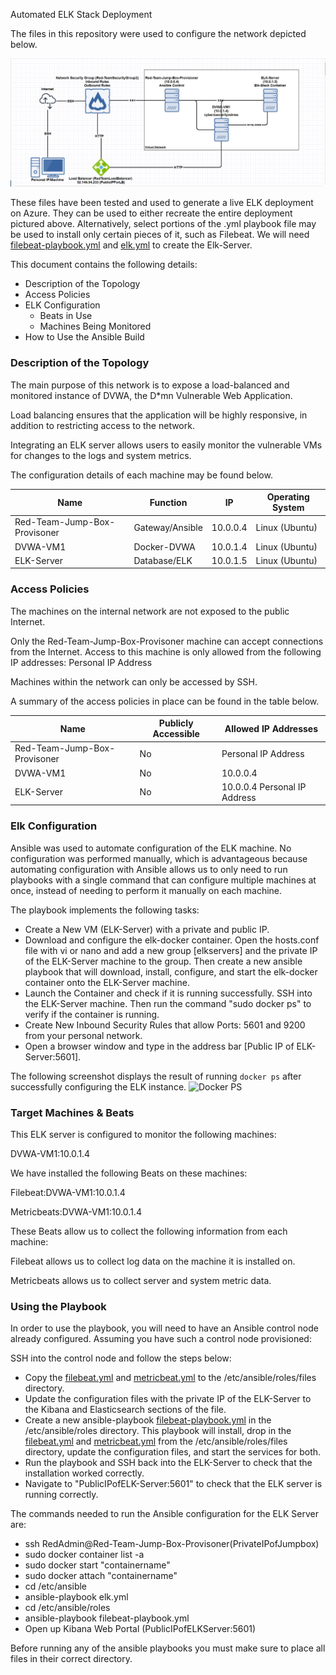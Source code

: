 Automated ELK Stack Deployment

The files in this repository were used to configure the network depicted below.

![My Network Diagram](https://github.com/Donaldk0775/UCI-Cyber-Elk-Stack-Project/blob/main/Images/My%20Network%20Diagram.jpg)

These files have been tested and used to generate a live ELK deployment on Azure. They can be used to either recreate the entire deployment pictured above. Alternatively, select portions of the .yml playbook file may be used to install only certain pieces of it, such as Filebeat.
We will need [filebeat-playbook.yml](https://uci.bootcampcontent.com/Donaldk0775/donald-ko-my-homework/blob/master/Elk%20Stack%20Project/Ansible-Playbooks/filebeat-playbook.yml) and [elk.yml](https://uci.bootcampcontent.com/Donaldk0775/donald-ko-my-homework/blob/master/Elk%20Stack%20Project/Ansible-Playbooks/elk.yml) to create the Elk-Server.


This document contains the following details:
- Description of the Topology
- Access Policies
- ELK Configuration
  - Beats in Use
  - Machines Being Monitored
- How to Use the Ansible Build


### Description of the Topology

The main purpose of this network is to expose a load-balanced and monitored instance of DVWA, the D*mn Vulnerable Web Application.

Load balancing ensures that the application will be highly responsive, in addition to restricting access to the network.

Integrating an ELK server allows users to easily monitor the vulnerable VMs for changes to the logs and system metrics.

The configuration details of each machine may be found below.

| Name                         | Function        | IP       | Operating System |
|------------------------------|-----------------|----------|------------------|
| Red-Team-Jump-Box-Provisoner | Gateway/Ansible | 10.0.0.4 | Linux (Ubuntu)   |
| DVWA-VM1                     | Docker-DVWA     | 10.0.1.4 | Linux (Ubuntu)   |
| ELK-Server                   | Database/ELK    | 10.0.1.5 | Linux (Ubuntu)   |

### Access Policies

The machines on the internal network are not exposed to the public Internet. 

Only the Red-Team-Jump-Box-Provisoner machine can accept connections from the Internet. Access to this machine is only allowed from the following IP addresses:
Personal IP Address

Machines within the network can only be accessed by SSH.

A summary of the access policies in place can be found in the table below.

| Name                         | Publicly Accessible | Allowed IP Addresses          |
|------------------------------|---------------------|-------------------------------|
| Red-Team-Jump-Box-Provisoner | No                  | Personal IP Address           |
| DVWA-VM1                     | No                  | 10.0.0.4                      |
| ELK-Server                   | No                  | 10.0.0.4  Personal IP Address |

### Elk Configuration

Ansible was used to automate configuration of the ELK machine. 
No configuration was performed manually, which is advantageous because automating configuration with Ansible allows us to only need to run playbooks with a single command that can configure multiple machines at once, instead of needing to perform it manually on each machine.


The playbook implements the following tasks:

*  Create a New VM (ELK-Server) with a private and public IP.
*  Download and configure the elk-docker container. Open the hosts.conf file with vi or nano and add a new group [elkservers] and the private IP of the ELK-Server machine to the group. Then create a new ansible playbook that will download, install, configure, and start the elk-docker container onto the ELK-Server machine.
*  Launch the Container and check if it is running successfully. SSH into the ELK-Server machine. Then run the command "sudo docker ps" to verify if the container is running.
*  Create New Inbound Security Rules that allow Ports: 5601 and 9200 from your personal network.
*  Open a browser window and type in the address bar [Public IP of ELK-Server:5601].

The following screenshot displays the result of running `docker ps` after successfully configuring the ELK instance.
![Docker PS](https://uci.bootcampcontent.com/Donaldk0775/donald-ko-my-homework/raw/master/Elk%20Stack%20Project/Images/Docker_ps.jpg)


### Target Machines & Beats
This ELK server is configured to monitor the following machines:

DVWA-VM1:10.0.1.4

We have installed the following Beats on these machines:

Filebeat:DVWA-VM1:10.0.1.4

Metricbeats:DVWA-VM1:10.0.1.4

These Beats allow us to collect the following information from each machine:

Filebeat allows us to collect log data on the machine it is installed on.

Metricbeats allows us to collect server and system metric data.

### Using the Playbook
In order to use the playbook, you will need to have an Ansible control node already configured. Assuming you have such a control node provisioned: 

SSH into the control node and follow the steps below:

*  Copy the [filebeat.yml](https://uci.bootcampcontent.com/Donaldk0775/donald-ko-my-homework/blob/master/Elk%20Stack%20Project/Ansible%20Configuration%20Files/filebeat.yml) and [metricbeat.yml](https://uci.bootcampcontent.com/Donaldk0775/donald-ko-my-homework/blob/master/Elk%20Stack%20Project/Ansible%20Configuration%20Files/metricbeat.yml) to the /etc/ansible/roles/files directory.
*  Update the configuration files with the private IP of the ELK-Server to the Kibana and Elasticsearch sections of the file.
*  Create a new ansible-playbook [filebeat-playbook.yml](https://uci.bootcampcontent.com/Donaldk0775/donald-ko-my-homework/blob/master/Elk%20Stack%20Project/Ansible-Playbooks/filebeat-playbook.yml) in the /etc/ansible/roles directory. This playbook will install, drop in the [filebeat.yml](https://uci.bootcampcontent.com/Donaldk0775/donald-ko-my-homework/blob/master/Elk%20Stack%20Project/Ansible%20Configuration%20Files/filebeat.yml) and [metricbeat.yml](https://uci.bootcampcontent.com/Donaldk0775/donald-ko-my-homework/blob/master/Elk%20Stack%20Project/Ansible%20Configuration%20Files/metricbeat.yml) from the /etc/ansible/roles/files directory, update the configuration files, and start the services for both.
*  Run the playbook and SSH back into the ELK-Server to check that the installation worked correctly.
*  Navigate to "PublicIPofELK-Server:5601" to check that the ELK server is running correctly.


The commands needed to run the Ansible configuration for the ELK Server are:


*  ssh RedAdmin@Red-Team-Jump-Box-Provisoner(PrivateIPofJumpbox)
*  sudo docker container list -a
*  sudo docker start "containername"
*  sudo docker attach "containername"
*  cd /etc/ansible
*  ansible-playbook elk.yml
*  cd /etc/ansible/roles
*  ansible-playbook filebeat-playbook.yml
*  Open up Kibana Web Portal (PublicIPofELKServer:5601)

Before running any of the ansible playbooks you must make sure to place all files in their correct directory.
